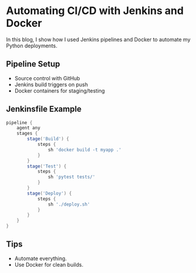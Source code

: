 # Automating CI/CD with Jenkins and Docker

In this blog, I show how I used Jenkins pipelines and Docker to automate my Python deployments.

## Pipeline Setup

- Source control with GitHub
- Jenkins build triggers on push
- Docker containers for staging/testing

## Jenkinsfile Example

```groovy
pipeline {
    agent any
    stages {
        stage('Build') {
            steps {
                sh 'docker build -t myapp .'
            }
        }
        stage('Test') {
            steps {
                sh 'pytest tests/'
            }
        }
        stage('Deploy') {
            steps {
                sh './deploy.sh'
            }
        }
    }
}
```

## Tips

- Automate everything.
- Use Docker for clean builds.
